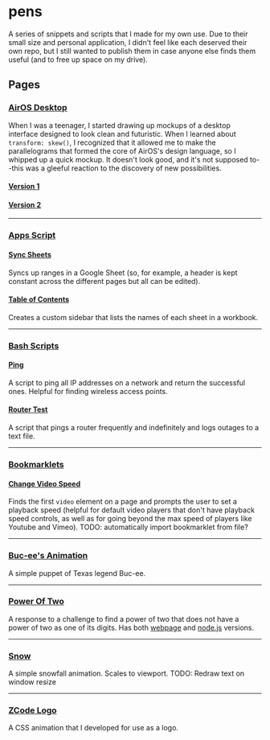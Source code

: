 # pens

A series of snippets and scripts that I made for my own use. Due to their small size and personal application, I didn't feel like each deserved their own repo, but I still wanted to publish them in case anyone else finds them useful (and to free up space on my drive).

## Pages

### [AirOS Desktop](https://github.com/fogoplayer/pens/tree/main/air-os)

When I was a teenager, I started drawing up mockups of a desktop interface designed to look clean and futuristic. When I learned about `transform: skew()`, I recognized that it allowed me to make the parallelograms that formed the core of AirOS's design language, so I whipped up a quick mockup. It doesn't look good, and it's not supposed to--this was a gleeful reaction to the discovery of new possibilities.

#### [Version 1](./air-os/air-os-desktop.html)

#### [Version 2](./air-os/air-os-desktop-2.html)

---

### [Apps Script](https://github.com/fogoplayer/pens/tree/main/apps-script)

#### [Sync Sheets](https://github.com/fogoplayer/pens/tree/main/apps-script/sync-sheets.gs)

Syncs up ranges in a Google Sheet (so, for example, a header is kept constant across the different pages but all can be edited).

#### [Table of Contents](https://github.com/fogoplayer/pens/tree/main/apps-script/table-of-contents)

Creates a custom sidebar that lists the names of each sheet in a workbook.

---

### [Bash Scripts](https://github.com/fogoplayer/pens/tree/main/bash-scripts)

#### [Ping](https://github.com/fogoplayer/pens/tree/main/bash-scripts/ping.sh)

A script to ping all IP addresses on a network and return the successful ones. Helpful for finding wireless access points.

#### [Router Test](https://github.com/fogoplayer/pens/tree/main/bash-scripts/router_test.sh)

A script that pings a router frequently and indefinitely and logs outages to a text file.

---

### [Bookmarklets](https://github.com/fogoplayer/pens/tree/main/bookmarklets)

<script src="https://fogoplayer.github.io/pens/bookmarklets/bookmarklets.js"></script>

<!-- Change Video Speed -->
<h4><a id="changespeed" href=''>Change Video Speed</a></h4>
<script>
  changeSpeed = changeSpeed.toString();
  document.querySelector('#changespeed').href = "javascript: (" + changeSpeed + ")();";
</script>

Finds the first `video` element on a page and prompts the user to set a playback speed (helpful for default video players that don't have playback speed controls, as well as for going beyond the max speed of players like Youtube and Vimeo).
TODO: automatically import bookmarklet from file?

---

### [Buc-ee's Animation](./bucees)

A simple puppet of Texas legend Buc-ee.

---

### [Power Of Two](./power-of-two)

A response to a challenge to find a power of two that does not have a power of two as one of its digits. Has both [webpage](https://fogoplayer.github.io/pens/power-of-two/) and [node.js](https://github.com/fogoplayer/pens/tree/main/power-of-two/powerOfTwoNode.js) versions.

---

### [Snow](./snow)

A simple snowfall animation. Scales to viewport.
TODO: Redraw text on window resize

---

### [ZCode Logo](./zcode-logo)

A CSS animation that I developed for use as a logo.
